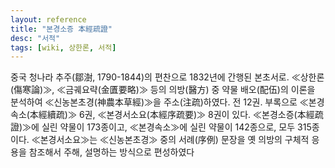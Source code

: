 ```yaml
---
layout: reference
title: "본경소증 本經疏證"
desc: "서적"
tags: [wiki, 상한론, 서적]
---
```


중국 청나라 추주(鄒澍, 1790-1844)의 편찬으로 1832년에 간행된 본초서로. ≪상한론(傷寒論)≫, ≪금궤요략(金匱要略)≫ 등의 의방(醫方) 중 약물 배오(配伍)의 이론을 분석하여 ≪신농본초경(神農本草經)≫을 주소(注疏)하였다. 전 12권. 부록으로 ≪본경속소(本經續疏)≫ 6권, ≪본경서소요(本經序疏要)≫ 8권이 있다. ≪본경소증(本經疏證)≫에 실린 약물이 173종이고, ≪본경속소≫에 실린 약물이 142종으로, 모두 315종이다. ≪본경서소요≫는 ≪신농본초경≫ 중의 서례(序例) 문장을 옛 의방의 구체적 응용을 참조해서 주해, 설명하는 방식으로 편성하였다
